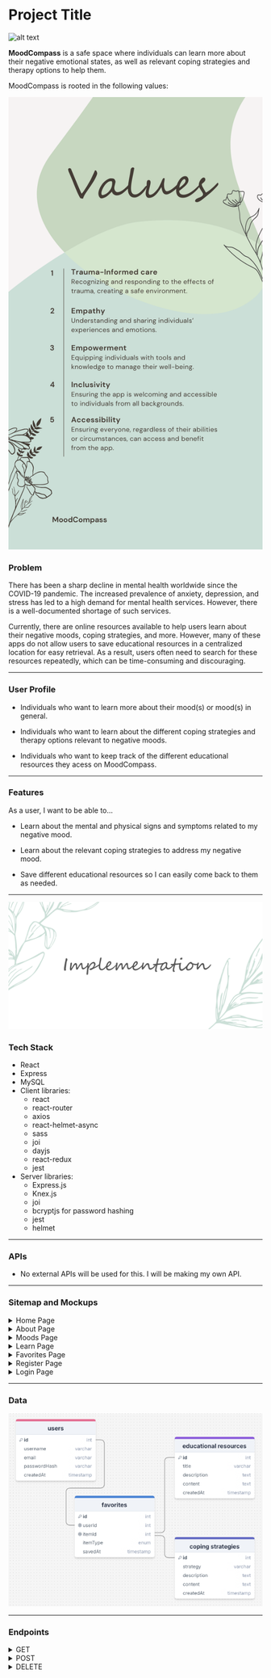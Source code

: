 # Project Title

![alt text](assets/images/mood-compass-banner.png)

**MoodCompass** is a safe space where individuals can learn more about their negative emotional states, as well as relevant coping strategies and therapy options to help them.

MoodCompass is rooted in the following values:

![alt text](assets/images/mood-compass-values.png)

### Problem

There has been a sharp decline in mental health worldwide since the COVID-19 pandemic. The increased prevalence of anxiety, depression, and stress has led to a high demand for mental health services. However, there is a well-documented shortage of such services.

Currently, there are online resources available to help users learn about their negative moods, coping strategies, and more. However, many of these apps do not allow users to save educational resources in a centralized location for easy retrieval. As a result, users often need to search for these resources repeatedly, which can be time-consuming and discouraging.

---

### User Profile

- Individuals who want to learn more about their mood(s) or mood(s) in general.

- Individuals who want to learn about the different coping strategies and therapy options relevant to negative moods.

- Individuals who want to keep track of the different educational resources they acess on MoodCompass.

---

### Features

As a user, I want to be able to...

- Learn about the mental and physical signs and symptoms related to my negative mood.

- Learn about the relevant coping strategies to address my negative mood.

- Save different educational resources so I can easily come back to them as needed.

---

![alt text](assets/images/implementation-banner.png)

### Tech Stack

- React
- Express
- MySQL
- Client libraries:
    - react
    - react-router
    - axios
    - react-helmet-async
    - sass
    - joi
    - dayjs
    - react-redux
    - jest
- Server libraries:
    - Express.js
    - Knex.js
    - joi
    - bcryptjs for password hashing
    - jest
    - helmet

---

### APIs

- No external APIs will be used for this. I will be making my own API.

---

### Sitemap and Mockups

<details>
<summary>Home Page</summary>
<img src="assets/images/mood-compass-homepage.png" alt="home page when not logged in mockup">

Above is an example of the homepage when a user is not logged in. Users will be able to freely navigate the web app without having an account. However, current and future features will require users to have an account.

The homepage will consist of a welcome message, as well as a space for me to put updates (e.g., new added feature). 

I also did some visual chunking for my mockup here:

<h4>Header Component:</h4>
  <details>
    <ul>
      <li>MoodCompass logo</li>
      <li>Navigation bar</li>
        <ul>
          <li>A dropdown menu with links will appear when a user hovers over "Learn".</li>
        </ul>
      <li>Login button</li>
    </ul>
    </details>

<h4>Hero Component:</h4>
  <details>
    <ul>
      <li>Hero image</li>
      <li>MoodCompass catchline</li>
    </ul>
  </details>

<h4>Footer Component:</h4>
  <details>
    <ul>
      <li>Connect</li>
        <ul>
          <li>I will provide ways for users to connect with me.</li>
        </ul>
      <li>MoodCompass logo</li>
    </ul>
  </details>

<h4>Main Body/Content:</h4>
<details>
  This is where the content of each page will be rendered.
</details>

---

<img src="assets/images/mood-compass-loggedin-homepage.png" alt="home page when logged in mockup">

This is an example of what the homepage would look like when a user is signed in. The login button will now say **"Hi, user"**, and the **"Favorites"** link will appear. This feature is only available for users.
</details>

<details>
<summary>About Page</summary>
<img src="assets/images/mood-compass-about-page.png" alt="about page mockup">

This page will provide more information on MoodCompass, such as why it was created, its purpose, values, etc. I will also provide a blurb about myself as well to connect with my users.
</details>

<details>
<summary>Moods Page</summary>
<img src="assets/images/mood-compass-moods-page.png" alt="moods page mockup">

This page will list cards of different moods that users can click to learn more about. For this capstone, I will be working with two moods. I plan on adding more in the future.

<h4>Specific Mood Page Example</h4>
<img src="assets/images/mood-compass-anxiety-page.png" alt="anxiety information page mockup">
</details>

<details>
<summary>Learn Page</summary>

Currently there isn't a "Learn" page since it is a hoverable dropdown menu. This dropdown menu will provide links to two pages: educational resources and coping strategies.

Although not depicted in the mockups, I plan on adding a favorite button or icon on each resource page. Favoriting a resource will add it to a user's favorites list. A modal prompting user registration will be activated if a user attempts to favorite a resource without an account.

<h4>Educational Resources Page</h4>
<img src="assets/images/mood-compass-educational-resources-page.png" alt="educational resources page mockup">

This page display educational resources as cards. The educational resources will provide more information on negative emotional states, as well as health promotion education. Users can click on the card to be redirected to the resource.

<h5>Specific Educational Resource Page</h5>
<img src="assets/images/mood-compass-mind-connection-page.png" alt="mind connection page mockup">

<h4>Coping Strategies Page</h4>
<img src="assets/images/mood-compass-coping-strategies-page.png" alt="coping strategies page mockup">

This page is similar to the educational resource page, but its content differs. Here, users can click on a card to learn more about different coping strategies.

<h5>Specific Coping Strategies Page</h5>
<img src="assets/images/mood-compass-emotion-regulation-page.png" alt="emotion regulation page mockup">
</details>

<details>
<summary>Favorites Page</summary>
<img src="assets/images/mood-compass-favorites-page.png" alt="favorites page mockup">

This page is only accessible to users who are registered and signed it, and therefore will be conditionally rendered. 

This page provides a centralized location for users to revisit to find the list of resources they saved on their account.

Users will have the ability to unfavorite (delete) resources.
</details>

<details>
<summary>Register Page</summary>
<img src="assets/images/mood-compass-register-page.png" alt="register page mockup">

This is a simple page for users to register for an account. In order to register, users will have to complete the form by filling out the username, email, and password input fields.

I am currently undecided on what I want to place on the right. Below are my current ideas for that space:

<ul>
 <li>Image</li>
 <li>Quote</li>
 <li>A blurb about the features users will have access to with an account, <i>albeit it is not a lot at the moment.</i>
</ul>

If I use an image or quote, I would like it to be something empowering.
</details>

<details>
<summary>Login Page</summary>
<img src="assets/images/mood-compass-login-page.png" alt="login page mockup">

This page will allow users to log into the web app with their username and password. Below the login button is an option for users to register for an account if they do not have one yet.

I wanted to keep the register and login page similar. However, the login page will have some kind of welcome back message to the right of the login form.
</details>

---

### Data

![alt text](assets/images/database-table-schema.png)

---

### Endpoints

<details>
<summary>GET</summary><br>

```GET /api/moods```
- Retrieve a list of all available moods

Response body example:
```json
[
  { "id": "1", "name": "Anxiety" },
  { "id": "2", "name": "Depression" },
  { "id": "3", "name": "Stress" }
]
```

---

```GET /api/moods/:id```

- Retrieve detailed information about a specific mood, including its educational resources and coping strategies.

- Parameters:
    - ```id``` (e.g., "1" for anxiety)

Response body example:
```json
{
  "mood": {
    "id": "1",
    "name": "Anxiety",
    "description": "Anxiety is a feeling of worry, nervousness, or unease about something with an uncertain outcome.",
    "educationalResources": [
      {
        "id": "101",
        "title": "Understanding Anxiety",
        "description": "An article explaining what anxiety is, its symptoms, and potential causes.",
        "content": "Full text of the article about understanding anxiety."
      },
      {
        "id": "102",
        "title": "Managing Anxiety",
        "description": "A guide to managing anxiety through various techniques and lifestyle changes.",
        "content": "Detailed guide on techniques to manage anxiety."
      }
    ],
    "copingStrategies": [
      {
        "id": "201",
        "strategy": "Deep Breathing Exercises",
        "description": "A technique to help calm the mind and body through controlled breathing.",
        "content": "Detailed instructions on how to perform deep breathing exercises."
      },
      {
        "id": "202",
        "strategy": "Progressive Muscle Relaxation",
        "description": "A method to reduce muscle tension and anxiety.",
        "content": "Step-by-step guide to practicing progressive muscle relaxation."
      }
    ]
  }
}
```

---

```GET /api/educational/resources```

- Retrieve a list of all educational resources available.

```json
[
  {
    "id": "101",
    "title": "Understanding Anxiety",
    "description": "An article explaining what anxiety is, its symptoms, and potential causes.",
    "content": "Full text of the article about understanding anxiety."
  },
  {
    "id": "102",
    "title": "Managing Anxiety",
    "description": "A guide to managing anxiety through various techniques and lifestyle changes.",
    "content": "Detailed guide on techniques to manage anxiety."
  }
]

```

```GET /api/educational-resources/:id```

- Retrieve detailed information about a specific educational resource.

- Parameters:
    - ```id``` (e.g., 101)

Response body example:
```json
{
  "id": "101",
  "title": "Understanding Anxiety",
  "description": "An article explaining what anxiety is, its symptoms, and potential causes.",
  "content": "Full text of the article about understanding anxiety."
}
```

---

```GET /api/coping-strategies```

- Retrieve a list of all coping strategies

Response body example:
```json
[
  {
    "id": "201",
    "strategy": "Deep Breathing Exercises",
    "description": "A technique to help calm the mind and body through controlled breathing.",
    "content": "Detailed instructions on how to perform deep breathing exercises."
  },
  {
    "id": "202",
    "strategy": "Progressive Muscle Relaxation",
    "description": "A method to reduce muscle tension and anxiety.",
    "content": "Step-by-step guide to practicing progressive muscle relaxation."
  }
]
```

--- 
```GET /api/coping-strategies/:id```

- Retrieve detailed information about a specific coping strategy.

- Parameters:
    - ```id``` (e.g., 201)

Response body example:
```json
{
  "id": "201",
  "strategy": "Deep Breathing Exercises",
  "description": "A technique to help calm the mind and body through controlled breathing.",
  "content": "Detailed instructions on how to perform deep breathing exercises."
}
```

---

```GET /api/users/:id/favorites```

- Retrieve all saved items for the user

- Parameters:
    - ```id``` (user id)

Response body example:
```json
[
  {
    "id": "101",
    "type": "educational-resource",  // or "coping-strategy"
    "title": "Understanding Anxiety",  // Relevant for educational resources
    "strategy": "Deep Breathing Exercises",  // Relevant for coping strategies
    "description": "An article explaining what anxiety is.",  // Relevant for educational resources
    "content": "Full text of the article about understanding anxiety.",  // Relevant for educational resources
    "savedAt": "2024-09-09T12:00:00Z"
  },
  {
    "id": "202",
    "type": "coping-strategy",
    "strategy": "Progressive Muscle Relaxation",
    "description": "A method to reduce muscle tension and anxiety.",
    "content": "Step-by-step guide to practicing progressive muscle relaxation.",
    "savedAt": "2024-09-10T15:30:00Z"
  }
]
```
</details>

<details>
<summary>POST</summary><br>

```POST /api/users/register```

- Create a new user account

Request body example:
```json
{
  "username": "user123",
  "email": "user@example.com",
  "password": "securepassword"
}
```

Response body example:
```json
{
  "message": "User registered successfully.",
  "user": {
    "id": "123",
    "username": "user123",
    "email": "user@example.com"
  }
}
```

---

```POST /api/users/login```

- Authenticate a user and return a token

Request body example:
```json
{
  "email": "user@example.com",
  "password": "securepassword"
}
```

Response body example:
```json
{
  "message": "Login successful.",
  "token": "jwt-token-here",
  "user": {
    "id": "123",
    "username": "user123",
    "email": "user@example.com"
  }
}
```

---

```POST /api/users/:id/favorites```

- Saves a resource or coping strategy to the user's favorites

- Parameters:
    - ```id``` (user id)

Request body example:
```json
{
  "type": "educational-resource",  // or "coping-strategy"
  "itemId": "101"  // ID of the resource or strategy to be saved
}
```

Response body example:
```json
{
  "message": "Item saved successfully.",
  "savedItem": {
    "id": "101",
    "type": "educational-resource",  // or "coping-strategy"
    "title": "Understanding Anxiety",  // Relevant for educational resources
    "strategy": "Deep Breathing Exercises",  // Relevant for coping strategies
    "description": "An article explaining what anxiety is.",  // Relevant for educational resources
    "content": "Full text of the article about understanding anxiety."  // Relevant for educational resources
  }
}
```
</details>

<details>
  <summary>DELETE</summary><br>

```DELETE /api/users/:id/favorites/:itemId```

- Deletes a specific item from the user's favorites

- Parameters:
    - ```id``` (user id)
    - ```itemId``` (id of the item to be remvoed)

Request body example:
```json
{
  "type": "educational-resource"  // or "coping-strategy"
}
```

Response body example:
```json
{
  "message": "Item removed from favorites."
}
```
</summary>


![## Roadmap](assets/images/roadmap-banner.png)

- Create repository

- Create client
    - React project with routes and boilerplate pages
    - Update client folder structure

- Create server
    - Express project with routing and placeholder 200 responses
    - Update server folder structure

- Create migration

- Gather data for the following:

    - **Anxiety:**
        - What it is
        - Signs and symptoms
        - **Resources:**
            - Mindfulness
            - Deep breathing
            - Progressive muscle relaxation
            - Grounding
            - CBT/DBT
    - **Depression:**
        - What it is
        - Signs and symptoms
        - **Resources:**
            - Mindfulness
            - CBT/DBT

- Create seeds with sample data

- Deploy client and server projects so all commits will be reflected in production

- Feature: Home page

- Feature: My Story page

- Feature: Mood list
    - Implement moods list page
    - Create ```GET /api/moods```

- Feature: View mood
    - Implement view mood page
    - Create ```GET /api/moods/:id```

- Feature: Educational resource list
    - Implement educational resource list page
    - Create ```GET /api/educational-resources```

- Feature: View educational resource
    - Implement view educational resource page
    - Create ```GET /api/educational-resources/:id```

- Feature: View coping strategies
    - Implement view coping strategies page
    - Create ```GET /api/coping-strategies```

- Feature: View coping strategy
    - Implement view coping strategy page
    - Create ```GET /api/coping-strategies/:id```


- Feature: Create account
    - Implement register page and form
    - Create ```POST /users/register```

- Feature: Login
    - Implement login page + form
    - Create ```POST /users/login``` 

- Feature: Implement JWT tokens

- Feature: Add favorite
    - Implement function for a user to favorite a resource or coping strategy
    - Create ```POST /api/users/:id/favorites```

- Feature: View favorites
    - Implement a view favorites page
    - Create ```GET /api/users/:id/favorites```

- Feature: Delete favorite
    - Implement function for a user to delete an item from their favorites page
    - Create ```DELETE /api/users/:id/favorites/:itemId```

- Bug fixes

- DEMO DAY

![## Nice-to-haves](assets/images/nice-to-haves-banner.png)

- Integrate Google Maps (or another relevant API) to help users locate mental health supports within their radius.

- Ability for each user to track their own mood.

- Mood journal/tracker associated with each user.
    - Allows users to track their mood.
    - Helps establish a pattern that users can show their healthcare provider and/or be used to help them identify triggers and protective factors.

- Replace JWT with OAuth/SSO.